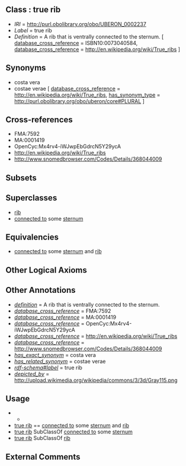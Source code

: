 
## Class : true rib

 * *IRI* = http://purl.obolibrary.org/obo/UBERON_0002237
 * *Label* = true rib
 * *Definition* = A rib that is ventrally connected to the sternum. [ [database_cross_reference](../../ef/oboInOwl#hasDbXref.md) = ISBN10:0073040584, [database_cross_reference](../../ef/oboInOwl#hasDbXref.md) = http://en.wikipedia.org/wiki/True_ribs ]

## Synonyms

 * costa vera
 * costae verae [ [database_cross_reference](../../ef/oboInOwl#hasDbXref.md) = http://en.wikipedia.org/wiki/True_ribs, [has_synonym_type](../../pe/oboInOwl#hasSynonymType.md) = http://purl.obolibrary.org/obo/uberon/core#PLURAL ]

## Cross-references

 * FMA:7592
 * MA:0001419
 * OpenCyc:Mx4rv4-iWJwpEbGdrcN5Y29ycA
 * http://en.wikipedia.org/wiki/True_ribs
 * http://www.snomedbrowser.com/Codes/Details/368044009

## Subsets


## Superclasses

 * [rib](../../UBERON/28/UBERON_0002228.md)
 * [connected to](../../RO/70/RO_0002170.md) some [sternum](../../UBERON/75/UBERON_0000975.md)

## Equivalencies

 * [connected to](../../RO/70/RO_0002170.md) some [sternum](../../UBERON/75/UBERON_0000975.md) and [rib](../../UBERON/28/UBERON_0002228.md)

## Other Logical Axioms


## Other Annotations

 * *[definition](../../IAO/15/IAO_0000115.md)* = A rib that is ventrally connected to the sternum.
 * *[database_cross_reference](../../ef/oboInOwl#hasDbXref.md)* = FMA:7592
 * *[database_cross_reference](../../ef/oboInOwl#hasDbXref.md)* = MA:0001419
 * *[database_cross_reference](../../ef/oboInOwl#hasDbXref.md)* = OpenCyc:Mx4rv4-iWJwpEbGdrcN5Y29ycA
 * *[database_cross_reference](../../ef/oboInOwl#hasDbXref.md)* = http://en.wikipedia.org/wiki/True_ribs
 * *[database_cross_reference](../../ef/oboInOwl#hasDbXref.md)* = http://www.snomedbrowser.com/Codes/Details/368044009
 * *[has_exact_synonym](../../ym/oboInOwl#hasExactSynonym.md)* = costa vera
 * *[has_related_synonym](../../ym/oboInOwl#hasRelatedSynonym.md)* = costae verae
 * *[rdf-schema#label](../../el/rdf-schema#label.md)* = true rib
 * *[depicted_by](../../depicted/by/depicted_by.md)* = http://upload.wikimedia.org/wikipedia/commons/3/3d/Gray115.png

## Usage

 * -
 * [true rib](../../UBERON/37/UBERON_0002237.md) == [connected to](../../RO/70/RO_0002170.md) some [sternum](../../UBERON/75/UBERON_0000975.md) and [rib](../../UBERON/28/UBERON_0002228.md)
 * [true rib](../../UBERON/37/UBERON_0002237.md) SubClassOf [connected to](../../RO/70/RO_0002170.md) some [sternum](../../UBERON/75/UBERON_0000975.md)
 * [true rib](../../UBERON/37/UBERON_0002237.md) SubClassOf [rib](../../UBERON/28/UBERON_0002228.md)

## External Comments

